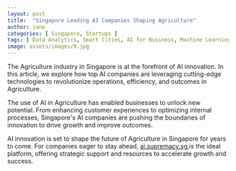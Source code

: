 ```yaml
---
layout: post
title:  "Singapore Leading AI Companies Shaping Agriculture"
author: jane
categories: [ Singapore, Startups ]
tags: [ Data Analytics, Smart Cities, AI for Business, Machine Learning Innovations ]
image: assets/images/9.jpg
---
```


The Agriculture industry in Singapore is at the forefront of AI innovation. In this article, we explore how top AI companies are leveraging cutting-edge technologies to revolutionize operations, efficiency, and outcomes in Agriculture.

The use of AI in Agriculture has enabled businesses to unlock new potential. From enhancing customer experiences to optimizing internal processes, Singapore's AI companies are pushing the boundaries of innovation to drive growth and improve outcomes.

AI innovation is set to shape the future of Agriculture in Singapore for years to come. For companies eager to stay ahead, <a href="https://ai.supremacy.sg" target="_blank"> ai.supremacy.sg </a> is the ideal platform, offering strategic support and resources to accelerate growth and success.
